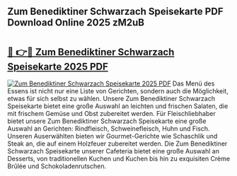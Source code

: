 ## Zum Benediktiner Schwarzach Speisekarte PDF Download Online 2025 zM2uB

# <h2><a href="http://gcchukh.nevu.top/?p=Zum+Benediktiner+Schwarzach+Speisekarte">🔗 👉🔴 Zum Benediktiner Schwarzach Speisekarte 2025 PDF</a></h2>

[![Zum Benediktiner Schwarzach Speisekarte 2025 PDF](https://i.imgur.com/dBaPXMq.png)](http://gcchukh.nevu.top/?p=Zum+Benediktiner+Schwarzach+Speisekarte)
Das Menü des Essens ist nicht nur eine Liste von Gerichten, sondern auch die Möglichkeit, etwas für sich selbst zu wählen. Unsere Zum Benediktiner Schwarzach Speisekarte bietet eine große Auswahl an leichten und frischen Salaten, die mit frischem Gemüse und Obst zubereitet werden. Für Fleischliebhaber bietet unsere Zum Benediktiner Schwarzach Speisekarte eine große Auswahl an Gerichten: Rindfleisch, Schweinefleisch, Huhn und Fisch. Unseren Auserwählten bieten wir Gourmet-Gerichte wie Schaschlik und Steak an, die auf einem Holzfeuer zubereitet werden. Die Zum Benediktiner Schwarzach Speisekarte unserer Cafeteria bietet eine große Auswahl an Desserts, von traditionellen Kuchen und Kuchen bis hin zu exquisiten Crème Brûlée und Schokoladenrutschen.
